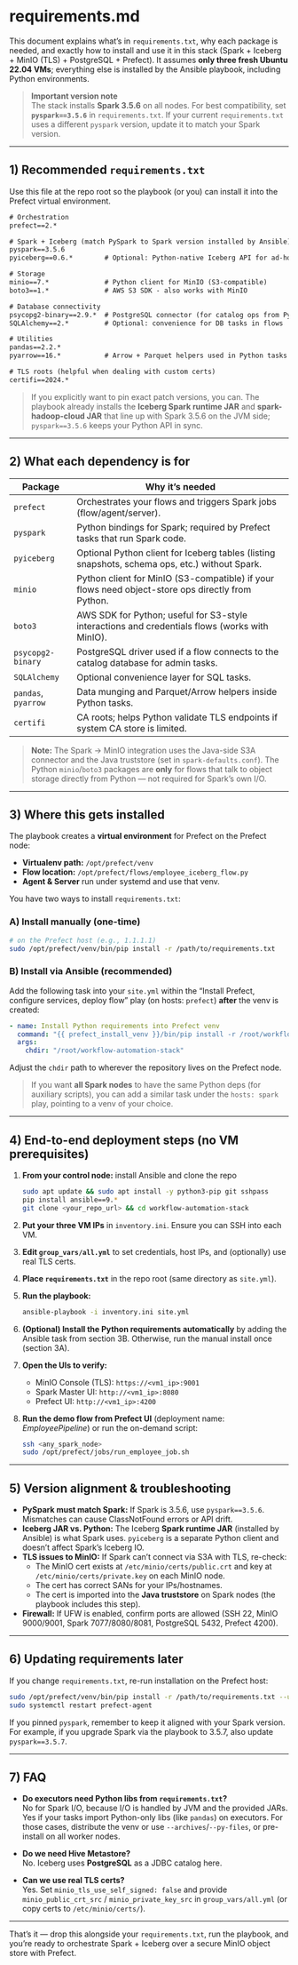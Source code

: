 # requirements.md

This document explains what’s in `requirements.txt`, why each package is needed, and exactly how to install and use it in this stack (Spark + Iceberg + MinIO (TLS) + PostgreSQL + Prefect). It assumes **only three fresh Ubuntu 22.04 VMs**; everything else is installed by the Ansible playbook, including Python environments.

> **Important version note**  
> The stack installs **Spark 3.5.6** on all nodes. For best compatibility, set **`pyspark==3.5.6`** in `requirements.txt`. If your current `requirements.txt` uses a different `pyspark` version, update it to match your Spark version.

---

## 1) Recommended `requirements.txt`

Use this file at the repo root so the playbook (or you) can install it into the Prefect virtual environment.

```txt
# Orchestration
prefect==2.*

# Spark + Iceberg (match PySpark to Spark version installed by Ansible)
pyspark==3.5.6
pyiceberg==0.6.*        # Optional: Python-native Iceberg API for ad-hoc work

# Storage
minio==7.*              # Python client for MinIO (S3-compatible)
boto3==1.*              # AWS S3 SDK - also works with MinIO

# Database connectivity
psycopg2-binary==2.9.*  # PostgreSQL connector (for catalog ops from Python)
SQLAlchemy==2.*         # Optional: convenience for DB tasks in flows

# Utilities
pandas==2.2.*
pyarrow==16.*           # Arrow + Parquet helpers used in Python tasks

# TLS roots (helpful when dealing with custom certs)
certifi==2024.*
```

> If you explicitly want to pin exact patch versions, you can. The playbook already installs the **Iceberg Spark runtime JAR** and **spark-hadoop-cloud JAR** that line up with Spark 3.5.6 on the JVM side; `pyspark==3.5.6` keeps your Python API in sync.

---

## 2) What each dependency is for

| Package            | Why it’s needed |
|--------------------|-----------------|
| `prefect`          | Orchestrates your flows and triggers Spark jobs (flow/agent/server). |
| `pyspark`          | Python bindings for Spark; required by Prefect tasks that run Spark code. |
| `pyiceberg`        | Optional Python client for Iceberg tables (listing snapshots, schema ops, etc.) without Spark. |
| `minio`            | Python client for MinIO (S3-compatible) if your flows need object-store ops directly from Python. |
| `boto3`            | AWS SDK for Python; useful for S3-style interactions and credentials flows (works with MinIO). |
| `psycopg2-binary`  | PostgreSQL driver used if a flow connects to the catalog database for admin tasks. |
| `SQLAlchemy`       | Optional convenience layer for SQL tasks. |
| `pandas`, `pyarrow`| Data munging and Parquet/Arrow helpers inside Python tasks. |
| `certifi`          | CA roots; helps Python validate TLS endpoints if system CA store is limited. |

> **Note:** The Spark → MinIO integration uses the Java-side S3A connector and the Java truststore (set in `spark-defaults.conf`). The Python `minio`/`boto3` packages are **only** for flows that talk to object storage directly from Python — not required for Spark’s own I/O.

---

## 3) Where this gets installed

The playbook creates a **virtual environment** for Prefect on the Prefect node:

- **Virtualenv path:** `/opt/prefect/venv`  
- **Flow location:** `/opt/prefect/flows/employee_iceberg_flow.py`  
- **Agent & Server** run under systemd and use that venv.

You have two ways to install `requirements.txt`:

### A) Install manually (one-time)
```bash
# on the Prefect host (e.g., 1.1.1.1)
sudo /opt/prefect/venv/bin/pip install -r /path/to/requirements.txt
```

### B) Install via Ansible (recommended)
Add the following task into your `site.yml` within the “Install Prefect, configure services, deploy flow” play (on hosts: `prefect`) **after** the venv is created:

```yaml
- name: Install Python requirements into Prefect venv
  command: "{{ prefect_install_venv }}/bin/pip install -r /root/workflow-automation-stack/requirements.txt"
  args:
    chdir: "/root/workflow-automation-stack"
```

Adjust the `chdir` path to wherever the repository lives on the Prefect node.

> If you want **all Spark nodes** to have the same Python deps (for auxiliary scripts), you can add a similar task under the `hosts: spark` play, pointing to a venv of your choice.

---

## 4) End-to-end deployment steps (no VM prerequisites)

1. **From your control node:** install Ansible and clone the repo
   ```bash
   sudo apt update && sudo apt install -y python3-pip git sshpass
   pip install ansible==9.*
   git clone <your_repo_url> && cd workflow-automation-stack
   ```

2. **Put your three VM IPs** in `inventory.ini`. Ensure you can SSH into each VM.

3. **Edit `group_vars/all.yml`** to set credentials, host IPs, and (optionally) use real TLS certs.

4. **Place `requirements.txt`** in the repo root (same directory as `site.yml`).

5. **Run the playbook:**
   ```bash
   ansible-playbook -i inventory.ini site.yml
   ```

6. **(Optional) Install the Python requirements automatically** by adding the Ansible task from section 3B. Otherwise, run the manual install once (section 3A).

7. **Open the UIs to verify:**
   - MinIO Console (TLS): `https://<vm1_ip>:9001`
   - Spark Master UI: `http://<vm1_ip>:8080`
   - Prefect UI: `http://<vm1_ip>:4200`

8. **Run the demo flow from Prefect UI** (deployment name: *EmployeePipeline*) or run the on-demand script:
   ```bash
   ssh <any_spark_node>
   sudo /opt/prefect/jobs/run_employee_job.sh
   ```

---

## 5) Version alignment & troubleshooting

- **PySpark must match Spark:** If Spark is 3.5.6, use `pyspark==3.5.6`. Mismatches can cause ClassNotFound errors or API drift.
- **Iceberg JAR vs. Python:** The Iceberg **Spark runtime JAR** (installed by Ansible) is what Spark uses. `pyiceberg` is a separate Python client and doesn’t affect Spark’s Iceberg IO.
- **TLS issues to MinIO:** If Spark can’t connect via S3A with TLS, re-check:
  - The MinIO cert exists at `/etc/minio/certs/public.crt` and key at `/etc/minio/certs/private.key` on each MinIO node.
  - The cert has correct SANs for your IPs/hostnames.
  - The cert is imported into the **Java truststore** on Spark nodes (the playbook includes this step).
- **Firewall:** If UFW is enabled, confirm ports are allowed (SSH 22, MinIO 9000/9001, Spark 7077/8080/8081, PostgreSQL 5432, Prefect 4200).

---

## 6) Updating requirements later

If you change `requirements.txt`, re-run installation on the Prefect host:
```bash
sudo /opt/prefect/venv/bin/pip install -r /path/to/requirements.txt --upgrade
sudo systemctl restart prefect-agent
```

If you pinned `pyspark`, remember to keep it aligned with your Spark version. For example, if you upgrade Spark via the playbook to 3.5.7, also update `pyspark==3.5.7`.

---

## 7) FAQ

- **Do executors need Python libs from `requirements.txt`?**  
  No for Spark I/O, because I/O is handled by JVM and the provided JARs. Yes if your tasks import Python-only libs (like `pandas`) on executors. For those cases, distribute the venv or use `--archives`/`--py-files`, or pre-install on all worker nodes.
  
- **Do we need Hive Metastore?**  
  No. Iceberg uses **PostgreSQL** as a JDBC catalog here.

- **Can we use real TLS certs?**  
  Yes. Set `minio_tls_use_self_signed: false` and provide `minio_public_crt_src` / `minio_private_key_src` in `group_vars/all.yml` (or copy certs to `/etc/minio/certs/`).

---

That’s it — drop this alongside your `requirements.txt`, run the playbook, and you’re ready to orchestrate Spark + Iceberg over a secure MinIO object store with Prefect.
